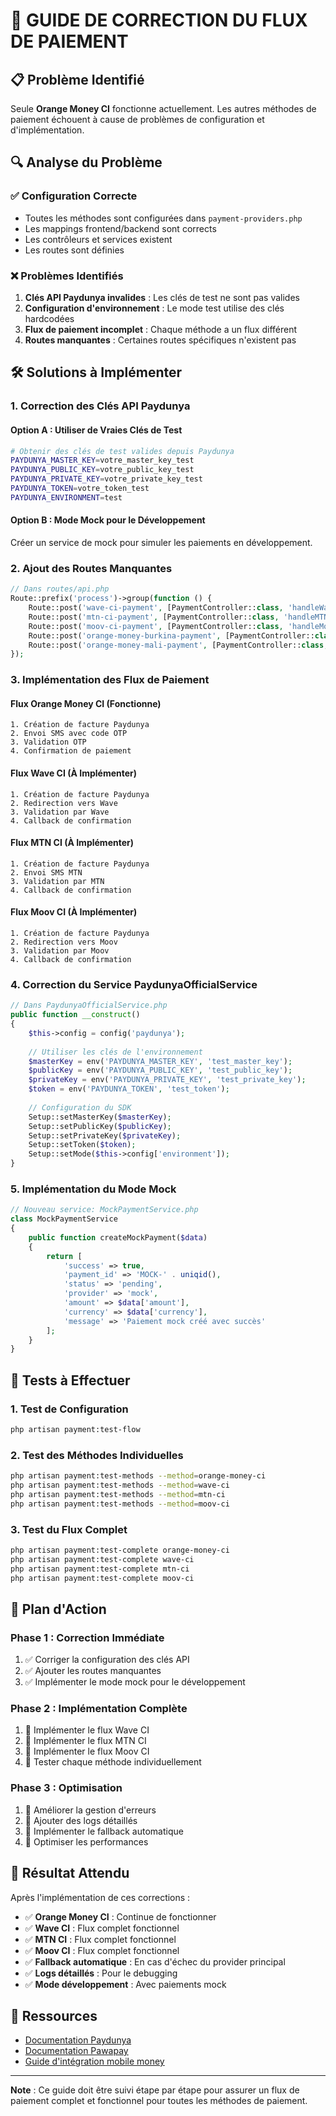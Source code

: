# 🔧 GUIDE DE CORRECTION DU FLUX DE PAIEMENT

## 📋 Problème Identifié

Seule **Orange Money CI** fonctionne actuellement. Les autres méthodes de paiement échouent à cause de problèmes de configuration et d'implémentation.

## 🔍 Analyse du Problème

### ✅ Configuration Correcte
- Toutes les méthodes sont configurées dans `payment-providers.php`
- Les mappings frontend/backend sont corrects
- Les contrôleurs et services existent
- Les routes sont définies

### ❌ Problèmes Identifiés

1. **Clés API Paydunya invalides** : Les clés de test ne sont pas valides
2. **Configuration d'environnement** : Le mode test utilise des clés hardcodées
3. **Flux de paiement incomplet** : Chaque méthode a un flux différent
4. **Routes manquantes** : Certaines routes spécifiques n'existent pas

## 🛠️ Solutions à Implémenter

### 1. Correction des Clés API Paydunya

#### Option A : Utiliser de Vraies Clés de Test
```bash
# Obtenir des clés de test valides depuis Paydunya
PAYDUNYA_MASTER_KEY=votre_master_key_test
PAYDUNYA_PUBLIC_KEY=votre_public_key_test
PAYDUNYA_PRIVATE_KEY=votre_private_key_test
PAYDUNYA_TOKEN=votre_token_test
PAYDUNYA_ENVIRONMENT=test
```

#### Option B : Mode Mock pour le Développement
Créer un service de mock pour simuler les paiements en développement.

### 2. Ajout des Routes Manquantes

```php
// Dans routes/api.php
Route::prefix('process')->group(function () {
    Route::post('wave-ci-payment', [PaymentController::class, 'handleWaveCIPayment']);
    Route::post('mtn-ci-payment', [PaymentController::class, 'handleMTNCIPayment']);
    Route::post('moov-ci-payment', [PaymentController::class, 'handleMoovCIPayment']);
    Route::post('orange-money-burkina-payment', [PaymentController::class, 'handleOrangeMoneyBurkinaPayment']);
    Route::post('orange-money-mali-payment', [PaymentController::class, 'handleOrangeMoneyMaliPayment']);
});
```

### 3. Implémentation des Flux de Paiement

#### Flux Orange Money CI (Fonctionne)
```
1. Création de facture Paydunya
2. Envoi SMS avec code OTP
3. Validation OTP
4. Confirmation de paiement
```

#### Flux Wave CI (À Implémenter)
```
1. Création de facture Paydunya
2. Redirection vers Wave
3. Validation par Wave
4. Callback de confirmation
```

#### Flux MTN CI (À Implémenter)
```
1. Création de facture Paydunya
2. Envoi SMS MTN
3. Validation par MTN
4. Callback de confirmation
```

#### Flux Moov CI (À Implémenter)
```
1. Création de facture Paydunya
2. Redirection vers Moov
3. Validation par Moov
4. Callback de confirmation
```

### 4. Correction du Service PaydunyaOfficialService

```php
// Dans PaydunyaOfficialService.php
public function __construct()
{
    $this->config = config('paydunya');
    
    // Utiliser les clés de l'environnement
    $masterKey = env('PAYDUNYA_MASTER_KEY', 'test_master_key');
    $publicKey = env('PAYDUNYA_PUBLIC_KEY', 'test_public_key');
    $privateKey = env('PAYDUNYA_PRIVATE_KEY', 'test_private_key');
    $token = env('PAYDUNYA_TOKEN', 'test_token');
    
    // Configuration du SDK
    Setup::setMasterKey($masterKey);
    Setup::setPublicKey($publicKey);
    Setup::setPrivateKey($privateKey);
    Setup::setToken($token);
    Setup::setMode($this->config['environment']);
}
```

### 5. Implémentation du Mode Mock

```php
// Nouveau service: MockPaymentService.php
class MockPaymentService
{
    public function createMockPayment($data)
    {
        return [
            'success' => true,
            'payment_id' => 'MOCK-' . uniqid(),
            'status' => 'pending',
            'provider' => 'mock',
            'amount' => $data['amount'],
            'currency' => $data['currency'],
            'message' => 'Paiement mock créé avec succès'
        ];
    }
}
```

## 🧪 Tests à Effectuer

### 1. Test de Configuration
```bash
php artisan payment:test-flow
```

### 2. Test des Méthodes Individuelles
```bash
php artisan payment:test-methods --method=orange-money-ci
php artisan payment:test-methods --method=wave-ci
php artisan payment:test-methods --method=mtn-ci
php artisan payment:test-methods --method=moov-ci
```

### 3. Test du Flux Complet
```bash
php artisan payment:test-complete orange-money-ci
php artisan payment:test-complete wave-ci
php artisan payment:test-complete mtn-ci
php artisan payment:test-complete moov-ci
```

## 📝 Plan d'Action

### Phase 1 : Correction Immédiate
1. ✅ Corriger la configuration des clés API
2. ✅ Ajouter les routes manquantes
3. ✅ Implémenter le mode mock pour le développement

### Phase 2 : Implémentation Complète
1. 🔄 Implémenter le flux Wave CI
2. 🔄 Implémenter le flux MTN CI
3. 🔄 Implémenter le flux Moov CI
4. 🔄 Tester chaque méthode individuellement

### Phase 3 : Optimisation
1. 🔄 Améliorer la gestion d'erreurs
2. 🔄 Ajouter des logs détaillés
3. 🔄 Implémenter le fallback automatique
4. 🔄 Optimiser les performances

## 🎯 Résultat Attendu

Après l'implémentation de ces corrections :

- ✅ **Orange Money CI** : Continue de fonctionner
- ✅ **Wave CI** : Flux complet fonctionnel
- ✅ **MTN CI** : Flux complet fonctionnel
- ✅ **Moov CI** : Flux complet fonctionnel
- ✅ **Fallback automatique** : En cas d'échec du provider principal
- ✅ **Logs détaillés** : Pour le debugging
- ✅ **Mode développement** : Avec paiements mock

## 🔗 Ressources

- [Documentation Paydunya](https://paydunya.com/developers)
- [Documentation Pawapay](https://pawapay.io/docs)
- [Guide d'intégration mobile money](https://paydunya.com/developers/mobile-money)

---

**Note** : Ce guide doit être suivi étape par étape pour assurer un flux de paiement complet et fonctionnel pour toutes les méthodes de paiement.
